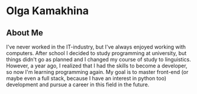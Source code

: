 # Olga Kamakhina

## About Me
I've never worked in the IT-industry, but I've always enjoyed working with computers. After school I decided to study programming at university, but things didn't go as planned and I changed my course of study to linguistics. However, a year ago, I realized that I had the skills to become a developer, so now I'm learning programming again. My goal is to master front-end (or maybe even a full stack, because I have an interest in python too) development and pursue a career in this field in the future.
